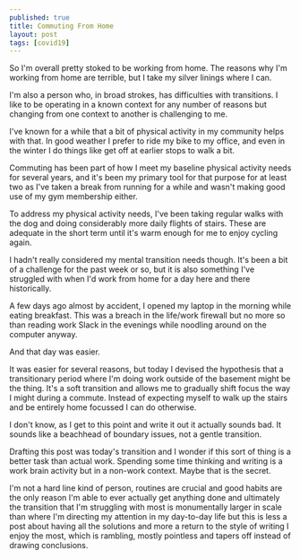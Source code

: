 ```yaml
---
published: true
title: Commuting From Home
layout: post
tags: [covid19]
---
```


So I'm overall pretty stoked to be working from home. The reasons why I'm working from home are terrible, but I take my silver linings where I can.

I'm also a person who, in broad strokes, has difficulties with transitions. I like to be operating in a known context for any number of reasons but changing from one context to another is challenging to me.

I've known for a while that a bit of physical activity in my community helps with that. In good weather I prefer to ride my bike to my office, and even in the winter I do things like get off at earlier stops to walk a bit. 

Commuting has been part of how I meet my baseline physical activity needs for several years, and it's been my primary tool for that purpose for at least two as I've taken a break from running for a while and wasn't making good use of my gym membership either.

To address my physical activity needs, I've been taking regular walks with the dog and doing considerably more daily flights of stairs. These are adequate in the short term until it's warm enough for me to enjoy cycling again.

I hadn't really considered my mental transition needs though. It's been a bit of a challenge for the past week or so, but it is also something I've struggled with when I'd work from home for a day here and there historically.

A few days ago almost by accident, I opened my laptop in the morning while eating breakfast. This was a breach in the life/work firewall but no more so than reading work Slack in the evenings while noodling around on the computer anyway. 

And that day was easier.

It was easier for several reasons, but today I devised the hypothesis that a transitionary period where I'm doing work outside of the basement might be the thing. It's a soft transition and allows me to gradually shift focus the way I might during a commute. Instead of expecting myself to walk up the stairs and be entirely home focussed I can do otherwise. 

I don't know, as I get to this point and write it out it actually sounds bad. It sounds like a beachhead of boundary issues, not a gentle transition. 
 
Drafting this post was today's transition and I wonder if this sort of thing is a better task than actual work. Spending some time thinking and writing is a work brain activity but in a non-work context. Maybe that is the secret. 

I'm not a hard line kind of person, routines are crucial and good habits are the only reason I'm able to ever actually get anything done and ultimately the transition that I'm struggling with most is monumentally larger in scale than where I'm directing my attention in my day-to-day life but this is less a post about having all the solutions and more a return to the style of writing I enjoy the most, which is rambling, mostly pointless and tapers off instead of drawing conclusions.